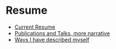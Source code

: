 # Resume

- [Current Resume](RichResume_100523.html)
- [Publications and Talks, more narrative](about.md)
- [Ways I have described myself](about_me.md)

